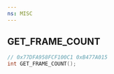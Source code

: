 ```yaml
---
ns: MISC
---
```

## GET_FRAME_COUNT

```c
// 0x77DFA958FCF100C1 0xB477A015
int GET_FRAME_COUNT();
```

